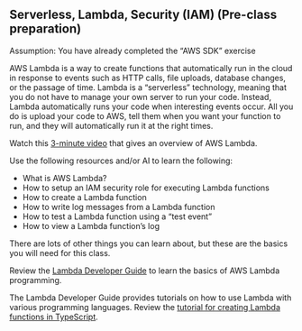 ## Serverless, Lambda, Security (IAM) (Pre-class preparation)

Assumption: You have already completed the “AWS SDK” exercise

AWS Lambda is a way to create functions that automatically run in the cloud in response to events such as HTTP calls, file uploads, database changes, or the passage of time.  Lambda is a “serverless” technology, meaning that you do not have to manage your own server to run your code.  Instead, Lambda automatically runs your code when interesting events occur.  All you do is upload your code to AWS, tell them when you want your function to run, and they will automatically run it at the right times.

 

Watch this [3-minute video](https://www.youtube.com/watch?v=eOBq__h4OJ4) that gives an overview of AWS Lambda.

Use the following resources and/or AI to learn the following:

- What is AWS Lambda?
- How to setup an IAM security role for executing Lambda functions
- How to create a Lambda function
- How to write log messages from a Lambda function
- How to test a Lambda function using a “test event”
- How to view a Lambda function’s log
 
There are lots of other things you can learn about, but these are the basics you will need for this class.

Review the [Lambda Developer Guide](https://docs.aws.amazon.com/lambda/latest/dg/welcome.html) to learn the basics of AWS Lambda programming.

The Lambda Developer Guide provides tutorials on how to use Lambda with various programming languages. Review the [tutorial for creating Lambda functions in TypeScript](https://docs.aws.amazon.com/lambda/latest/dg/lambda-typescript.html).
